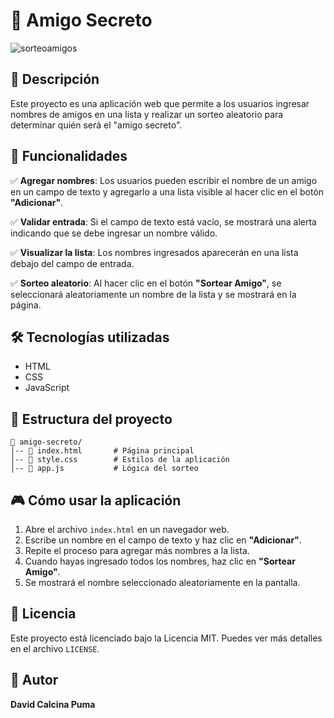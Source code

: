 # 🎁 Amigo Secreto
![sorteoamigos](https://github.com/user-attachments/assets/241d9fbe-3e46-4ba8-b2ef-ab8304611b32)

## 📌 Descripción
Este proyecto es una aplicación web que permite a los usuarios ingresar nombres de amigos en una lista y realizar un sorteo aleatorio para determinar quién será el "amigo secreto".

## 🚀 Funcionalidades

✅ **Agregar nombres**: Los usuarios pueden escribir el nombre de un amigo en un campo de texto y agregarlo a una lista visible al hacer clic en el botón **"Adicionar"**.

✅ **Validar entrada**: Si el campo de texto está vacío, se mostrará una alerta indicando que se debe ingresar un nombre válido.

✅ **Visualizar la lista**: Los nombres ingresados aparecerán en una lista debajo del campo de entrada.

✅ **Sorteo aleatorio**: Al hacer clic en el botón **"Sortear Amigo"**, se seleccionará aleatoriamente un nombre de la lista y se mostrará en la página.

## 🛠️ Tecnologías utilizadas
- HTML
- CSS
- JavaScript

## 📂 Estructura del proyecto
```
📁 amigo-secreto/
│-- 📄 index.html       # Página principal
│-- 📄 style.css        # Estilos de la aplicación
│-- 📄 app.js           # Lógica del sorteo
```

## 🎮 Cómo usar la aplicación
1. Abre el archivo `index.html` en un navegador web.
2. Escribe un nombre en el campo de texto y haz clic en **"Adicionar"**.
3. Repite el proceso para agregar más nombres a la lista.
4. Cuando hayas ingresado todos los nombres, haz clic en **"Sortear Amigo"**.
5. Se mostrará el nombre seleccionado aleatoriamente en la pantalla.



## 📜 Licencia
Este proyecto está licenciado bajo la Licencia MIT. Puedes ver más detalles en el archivo `LICENSE`.

## 👤 Autor
**David Calcina Puma**

